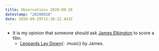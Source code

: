 ```yaml
---
title: Observations 2020-09-28
datestamp: "20200928"
date: 2020-09-29T15:30:22.443Z
---
```

- It is my opinion that someone should ask [James Elkington](https://www.jameselkington.com/) to score a film.
	- [Leopards Lay Down](https://www.youtube.com/watch?v=WURngiE9YyQ){: .music} by James.